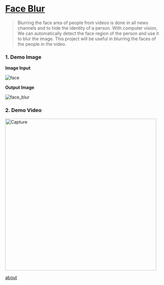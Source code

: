 # [Face Blur](https://skj092.github.io/blog/2022/05/24/Detect-Face-And-Blur.html)
> Blurring the face area of people from videos is done in all news channels and to hide the identity of a person.
With computer vision, We can automatically detect the face region of the person and use it to blur the image.
This project will be useful in blurring the faces of the people in the video.


### 1. Demo Image

**Image Input**

![face](https://user-images.githubusercontent.com/43055935/169743528-6b3c0d96-e3f2-44df-8330-4f39387d1a39.jpg)

**Output Image**

![face_blur](https://user-images.githubusercontent.com/43055935/169743958-fb58de05-35bd-47b0-a4cc-c5d092f69678.jpg)

### 2. Demo Video

<img width="483" alt="Capture" src="https://user-images.githubusercontent.com/43055935/169802598-c5fa3331-ed19-4e37-b794-53a9e73f23b8.PNG">

[about](https://drive.google.com/file/d/1ymISu7V5tP7XLEoEhFdnSFyk47K1XA_4/view)

